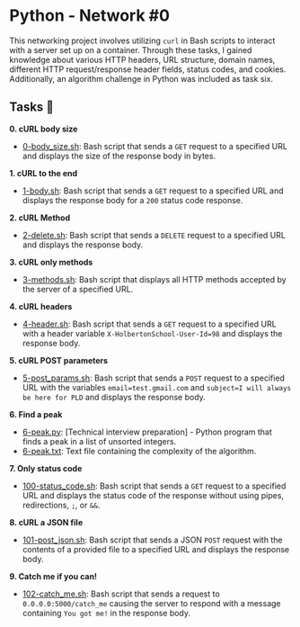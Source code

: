 # Python - Network #0

This networking project involves utilizing `curl` in Bash scripts to interact with a server set up on a container. Through these tasks, I gained knowledge about various HTTP headers, URL structure, domain names, different HTTP request/response header fields, status codes, and cookies. Additionally, an algorithm challenge in Python was included as task six.

## Tasks :page_with_curl:

**0. cURL body size**
  * [0-body_size.sh](./0-body_size.sh): Bash script that sends a `GET` request to a specified URL and displays the size of the response body in bytes.

**1. cURL to the end**
  * [1-body.sh](./1-body.sh): Bash script that sends a `GET` request to a specified URL and displays the response body for a `200` status code response.

**2. cURL Method**
  * [2-delete.sh](./2-delete.sh): Bash script that sends a `DELETE` request to a specified URL and displays the response body.

**3. cURL only methods**
  * [3-methods.sh](./3-methods.sh): Bash script that displays all HTTP methods accepted by the server of a specified URL.

**4. cURL headers**
  * [4-header.sh](./4-header.sh): Bash script that sends a `GET` request to a specified URL with a header variable `X-HolbertonSchool-User-Id=98` and displays the response body.

**5. cURL POST parameters**
  * [5-post_params.sh](./5-post_params.sh): Bash script that sends a `POST` request to a specified URL with the variables `email=test.gmail.com` and `subject=I will always be here for PLD` and displays the response body.

**6. Find a peak**
  * [6-peak.py](./6-peak.py): [Technical interview preparation] - Python program that finds a peak in a list of unsorted integers.
  * [6-peak.txt](./6-peak.txt): Text file containing the complexity of the algorithm.

**7. Only status code**
  * [100-status_code.sh](./100-status_code.sh): Bash script that sends a `GET` request to a specified URL and displays the status code of the response without using pipes, redirections, `;`, or `&&`.

**8. cURL a JSON file**
  * [101-post_json.sh](./101-post_json.sh): Bash script that sends a JSON `POST` request with the contents of a provided file to a specified URL and displays the response body.

**9. Catch me if you can!**
  * [102-catch_me.sh](./102-catch_me.sh): Bash script that sends a request to `0.0.0.0:5000/catch_me` causing the server to respond with a message containing `You got me!` in the response body.
